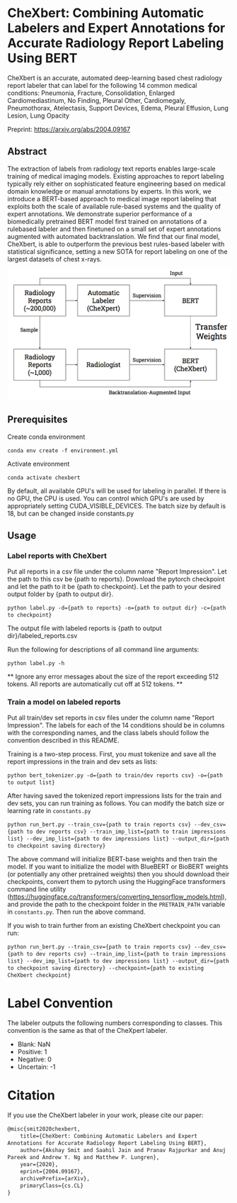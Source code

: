 
# CheXbert: Combining Automatic Labelers and Expert Annotations for Accurate Radiology Report Labeling Using BERT

CheXbert is an accurate, automated deep-learning based chest radiology report labeler that can label for the following 14 common medical conditions: Pneumonia, Fracture, Consolidation, Enlarged Cardiomediastinum, No Finding, Pleural Other, Cardiomegaly, Pneumothorax, Atelectasis, Support Devices, Edema, Pleural Effusion, Lung Lesion, Lung Opacity

Preprint: https://arxiv.org/abs/2004.09167

## Abstract

The extraction of labels from radiology text reports enables large-scale training of medical imaging models. Existing approaches to report labeling typically rely either on sophisticated feature engineering based on medical domain knowledge or manual annotations by experts. In this work, we introduce a BERT-based approach to medical image report labeling that exploits both the scale of available rule-based systems and the quality of expert annotations. We demonstrate superior performance of a biomedically pretrained BERT model first trained on annotations of a rulebased labeler and then finetuned on a small set of expert annotations augmented with automated backtranslation. We find that our final model, CheXbert, is able to outperform the previous best rules-based labeler with statistical significance, setting a new SOTA for report labeling on one of the largest datasets of chest x-rays.

![The CheXbert approach](figures/chexbert.png)

## Prerequisites 

Create conda environment

```
conda env create -f environment.yml
```

Activate environment

```
conda activate chexbert
```

By default, all available GPU's will be used for labeling in parallel. If there is no GPU, the CPU is used. You can control which GPU's are used by appropriately setting CUDA_VISIBLE_DEVICES. The batch size by default is 18, but can be changed inside constants.py

## Usage

### Label reports with CheXbert

Put all reports in a csv file under the column name "Report Impression". Let the path to this csv be {path to reports}. Download the pytorch checkpoint and let the path to it be {path to checkpoint}. Let the path to your desired output folder by {path to output dir}. 

```
python label.py -d={path to reports} -o={path to output dir} -c={path to checkpoint} 
```

The output file with labeled reports is {path to output dir}/labeled_reports.csv

Run the following for descriptions of all command line arguments:

```
python label.py -h
```

** Ignore any error messages about the size of the report exceeding 512 tokens. All reports are automatically cut off at 512 tokens. **

### Train a model on labeled reports

Put all train/dev set reports in csv files under the column name "Report Impression". The labels for each of the 14 conditions should be in columns with the corresponding names, and the class labels should follow the convention described in this README.

Training is a two-step process. First, you must tokenize and save all the report impressions in the train and dev sets as lists:

```
python bert_tokenizer.py -d={path to train/dev reports csv} -o={path to output list}
```

After having saved the tokenized report impressions lists for the train and dev sets, you can run training as follows. You can modify the batch size or learning rate in ```constants.py```

```
python run_bert.py --train_csv={path to train reports csv} --dev_csv={path to dev reports csv} --train_imp_list={path to train impressions list} --dev_imp_list={path to dev impressions list} --output_dir={path to checkpoint saving directory}
```

The above command will initialize BERT-base weights and then train the model. If you want to initialize the model with BlueBERT or BioBERT weights (or potentially any other pretrained weights) then you should download their checkpoints, convert them to pytorch using the HuggingFace transformers command line utility (https://huggingface.co/transformers/converting_tensorflow_models.html), and provide the path to the checkpoint folder in the ```PRETRAIN_PATH``` variable in ```constants.py```. Then run the above command.

If you wish to train further from an existing CheXbert checkpoint you can run:

```
python run_bert.py --train_csv={path to train reports csv} --dev_csv={path to dev reports csv} --train_imp_list={path to train impressions list} --dev_imp_list={path to dev impressions list} --output_dir={path to checkpoint saving directory} --checkpoint={path to existing CheXbert checkpoint}
```

# Label Convention

The labeler outputs the following numbers corresponding to classes. This convention is the same as that of the CheXpert labeler.

- Blank: NaN
- Positive: 1
- Negative: 0
- Uncertain: -1

# Citation

If you use the CheXbert labeler in your work, please cite our paper:

```
@misc{smit2020chexbert,
	title={CheXbert: Combining Automatic Labelers and Expert Annotations for Accurate Radiology Report Labeling Using BERT},
	author={Akshay Smit and Saahil Jain and Pranav Rajpurkar and Anuj Pareek and Andrew Y. Ng and Matthew P. Lungren},
	year={2020},
	eprint={2004.09167},
	archivePrefix={arXiv},
	primaryClass={cs.CL}
}
```
